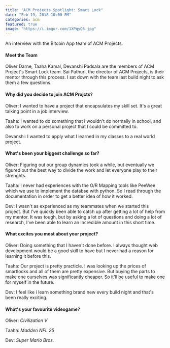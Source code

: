 ```yaml
---
title: "ACM Projects Spotlight: Smart Lock"
date: "Feb 19, 2018 10:00 PM"
categories: acm
featured: true
image: "https://i.imgur.com/1XPqyQ5.jpg"
---
```


An interview with the Bitcoin App team of ACM Projects.

<!--more-->

#### Meet the Team

Oliver Darne, Taaha Kamal, Devanshi Padsala are the members of ACM Project's Smart Lock team. Sai Pathuri, the director of ACM Projects, is their mentor through this process. I sat down with the team last build night to ask them a few questions.


#### Why did you decide to join ACM Projcts?

Oliver: I wanted to have a project that encapsulates my skill set. It's a great talking point in a job interview.

Taaha: I wanted to do something that I wouldn't do normally in school, and also to work on a personal project that I could be committed to.

Devanshi: I wanted to apply what I learned in my classes to a real world project.



#### What's been your biggest challenge so far?

Oliver: Figuring out our group dynamics took a while, but eventually we figured out the best way to divide the work and let everyone play to their strenghts.

Taaha: I never had experiences with the O/R Mapping tools like PeeWee which we use to implement the databse with python. So I read through the documentation in order to get a better idea of how it worked.

Dev:  I wasn't as experienced as my teammates when we started this project. But I've quickly been able to catch up after getting a lot of help from my mentor. It was tough, but by asking a lot of questions and doing a lot of research, I've been able to learn an incredible amount in this short time.

#### What excites you most about your project?

Oliver: Doing something that I haven't done before. I always thought web development would be a good skill to have but I never had a reason for learning it before this.

Taaha: Our project is pretty practicle. I was looking up the prices of smartlocks and all of them are pretty expensive. But buying the parts to make one ourselves was significantly cheaper. So it'll be useful to make one for myself in the future.

Dev: I feel like i learn something brand new every build night and that's been really exciting.


#### What's your favourite videogame?

Oliver: *Civilization V*

Taaha: *Madden NFL 25*

Dev: *Super Mario Bros.*
